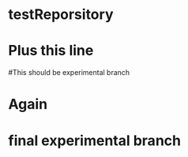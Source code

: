 # testReporsitory
# Plus this line 
#This should be experimental branch
# Again
# final experimental branch